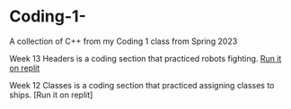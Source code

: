 # Coding-1-
A collection of C++ from my Coding 1 class from Spring 2023

Week 13 Headers is a coding section that practiced robots fighting. [Run it on replit](https://replit.com/@Lucklessradio/Week-13-Headers?v=1)

Week 12 Classes is a coding section that practiced assigning classes to ships. [Run it on replit]
